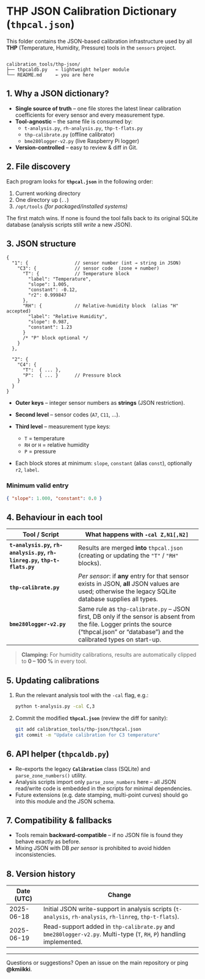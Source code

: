 # THP JSON Calibration Dictionary (`thpcal.json`)

This folder contains the JSON-based calibration infrastructure used by all
**THP** (Temperature, Humidity, Pressure) tools in the `sensors` project.

```

calibration_tools/thp-json/
├── thpcaldb.py   ← lightweight helper module
└── README.md     ← you are here

````

## 1. Why a JSON dictionary?

* **Single source of truth** – one file stores the latest linear calibration
  coefficients for every sensor and every measurement type.
* **Tool-agnostic** – the same file is consumed by:
  * `t-analysis.py`, `rh-analysis.py`, `thp-t-flats.py`
  * `thp-calibrate.py` (offline calibrator)
  * `bme280logger-v2.py` (live Raspberry Pi logger)
* **Version-controlled** – easy to review & diff in Git.

## 2. File discovery

Each program looks for **`thpcal.json`** in the following order:

1. Current working directory  
2. One directory up (`..`)  
3. `/opt/tools` *(for packaged/installed systems)*

The first match wins. If none is found the tool falls back to its original
SQLite database (analysis scripts still *write* a new JSON).

## 3. JSON structure

```jsonc
{
  "1": {                 // sensor number (int → string in JSON)
    "C3": {              // sensor code  (zone + number)
      "T": {             // Temperature block
        "label": "Temperature",
        "slope": 1.005,
        "constant": -0.12,
        "r2": 0.999847
      },
      "RH": {            // Relative-humidity block  (alias "H" accepted)
        "label": "Relative Humidity",
        "slope": 0.987,
        "constant": 1.23
      }
      /* "P" block optional */
    }
  },

  "2": {
    "C4": {
      "T":  { ... },
      "P":  { ... }      // Pressure block
    }
  }
}
````

* **Outer keys** – integer sensor numbers as **strings** (JSON restriction).
* **Second level** – sensor codes (`A7`, `C11`, …).
* **Third level** – measurement type keys:

  * `T` = temperature
  * `RH` or `H` = relative humidity
  * `P` = pressure
* Each block stores at minimum:
  `slope`, `constant` (alias `const`), optionally `r2`, `label`.

### Minimum valid entry

```json
{ "slope": 1.000, "constant": 0.0 }
```

## 4. Behaviour in each tool

| Tool / Script                                                   | What happens with `-cal Z,N1[,N2]`                                                                                                                                                        |
| --------------------------------------------------------------- | ----------------------------------------------------------------------------------------------------------------------------------------------------------------------------------------- |
| **`t-analysis.py`, `rh-analysis.py`, `rh-linreg.py`, `thp-t-flats.py`** | Results are merged **into** `thpcal.json` (creating or updating the `"T"` / `"RH"` blocks).                                                                                               |
| **`thp-calibrate.py`**                                          | *Per sensor*: if **any** entry for that sensor exists in JSON, **all** JSON values are used; otherwise the legacy SQLite database supplies all types.                                     |
| **`bme280logger-v2.py`**                                        | Same rule as `thp-calibrate.py` – JSON first, DB only if the sensor is absent from the file. Logger prints the source (“thpcal.json” or “database”) and the calibrated types on start-up. |

> **Clamping:** For humidity calibrations, results are automatically clipped
> to **0 – 100 %** in every tool.

## 5. Updating calibrations

1. Run the relevant analysis tool with the `-cal` flag, e.g.:

   ```bash
   python t-analysis.py -cal C,3
   ```

2. Commit the modified **`thpcal.json`** (review the diff for sanity):

   ```bash
   git add calibration_tools/thp-json/thpcal.json
   git commit -m "Update calibration for C3 temperature"
   ```

## 6. API helper (`thpcaldb.py`)

* Re-exports the legacy **`Calibration`** class (SQLite) and
  `parse_zone_numbers()` utility.
* Analysis scripts import only `parse_zone_numbers` here – all JSON read/write
  code is embedded in the scripts for minimal dependencies.
* Future extensions (e.g. date stamping, multi-point curves) should go into
  this module and the JSON schema.

## 7. Compatibility & fallbacks

* Tools remain **backward-compatible** – if no JSON file is found they behave
  exactly as before.
* Mixing JSON with DB *per sensor* is prohibited to avoid hidden
  inconsistencies.

## 8. Version history

| Date (UTC) | Change                                                                                                               |
| ---------- | -------------------------------------------------------------------------------------------------------------------- |
| 2025-06-18 | Initial JSON write-support in analysis scripts (`t-analysis`, `rh-analysis`, `rh-linreg`, `thp-t-flats`).            |
| 2025-06-19 | Read-support added in `thp-calibrate.py` and `bme280logger-v2.py`. Multi-type (`T`, `RH`, `P`) handling implemented. |

---

Questions or suggestions?
Open an issue on the main repository or ping **@kmiikki**.

